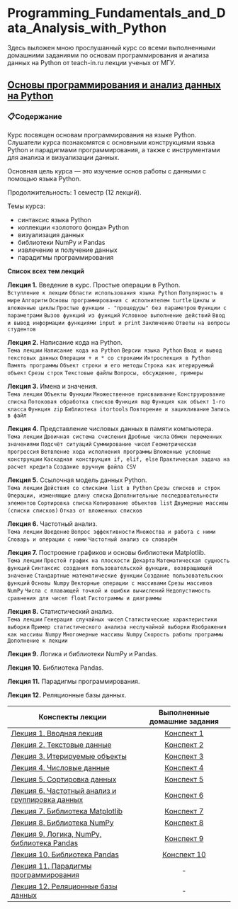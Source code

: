 # Programming_Fundamentals_and_Data_Analysis_with_Python

Здесь выложен мною прослушанный курс со всеми выполненными домашними заданиями по основам программирования и анализа данных на Python от teach-in.ru лекции ученых от МГУ.

## [Основы программирования и анализ данных на Python](https://teach-in.ru/course/python-programming-and-data-analysis-basics/about)

### 📋Содержание   
Курс посвящен основам программирования на языке Python. Слушатели курса познакомятся с основными конструкциями языка Python и парадигмами программирования, а также с инструментами для анализа и визуализации данных.  

Основная цель курса — это изучение основ работы с данными с помощью языка Python.  

Продолжительность: 1 семестр (12 лекций).  

Темы курса:

- синтаксис языка Python
- коллекции «золотого фонда» Python
- визуализация данных
- библиотеки NumPy и Pandas
- извлечение и получение данных
- парадигмы программирования

__Список всех тем лекций__  

__Лекция 1.__ Введение в курс. Простые операции в Python.  
`Вступление к лекции` `Области использования языка Python` `Популярность в мире` `Алгоритм` `Основы программирования с исполнителем turtle` `Циклы и вложенные циклы` `Простые функции - "процедуры" без параметров` `Функции с параметрами` `Вызов функций из функций` `Условное выполнение действий` `Ввод и вывод информации функциями input и print` `Заключение` `Ответы на вопросы студентов`

__Лекция 2.__ Написание кода на Python.  
`Тема лекции` `Написание кода на Python` `Версии языка Python` `Ввод и вывод текстовых данных` `Операции + и * со строками` `Интроспекция в Python` `Память программы` `Объект строки и его методы` `Строка как итерируемый объект` `Срезы строк` `Текстовые файлы` `Вопросы, обсуждение, примеры`

__Лекция 3.__ Имена и значения.  
`Тема лекции` `Объекты Функции` `Множественное присваивание` `Конструирование списка` `Потоковая обработка списков` `Функция map` `Функция как объект 1-го класса` `Функция zip` `Библиотека itortools` `Повторение и зацикливание` `Запись в файл`

__Лекция 4.__ Представление числовых данных в памяти компьютера.  
`Тема лекции` `Двоичная система счисления` `Дробные числа` `Обмен переменных значениями` `Подсчёт ситуаций` `Суммирование чисел` `Геометрическая прогрессия` `Ветвление хода исполнения программы` `Вложенные условные конструкции` `Каскадная конструкция if, elif, else` `Практическая задача на расчет кредита` `Создание вручную файла CSV`

__Лекция 5.__ Ссылочная модель данных Python.  
`Тема лекции` `Действия со списками list в Python` `Срезы списков и строк` `Операции, изменяющие длину списка` `Дополнительные последовательности элементов` `Сортировка списка` `Копирование объектов list` `Двумерные массивы (списки списков)` `Отказ от вложенных списков`

__Лекция 6.__ Частотный анализ.  
`Тема лекции` `Введение` `Вопрос эффективности` `Множества и работа с ними` `Словарь и операции с ними` `Частотный анализ со словарём`

__Лекция 7.__ Построение графиков и основы библиотеки Matplotlib.  
`Тема лекции` `Простой график на плоскости Декарта` `Математическая сущность функций` `Синтаксис создания пользовательской функции, возвращающей значение` `Стандартные математические функции` `Создание пользовательских функций` `Основы Numpy` `Векторные операции с массивами` `Срезы массивов NumPy` `Числа с плавающей точкой и ошибки вычислений` `Недопустимость сравнения для чисел float` `Гистограммы и диаграммы`

__Лекция 8.__ Статистический анализ.  
`Тема лекции` `Генерация случайных чисел` `Статистические характеристики выборки` `Пример статистического анализа неслучайной выборки` `Изображения как массивы Numpy` `Многомерные массивы Numpy` `Скорость работы программы` `Дополнение к лекции`

__Лекция 9.__ Логика и библиотеки NumPy и Pandas. 

__Лекция 10.__ Библиотека Pandas.  

__Лекция 11.__ Парадигмы программирования.  

__Лекция 12.__ Реляционные базы данных.

|Конспекты лекции| Выполненные домашние задания | 
|----|:----:|
| [Лекция 1. Вводная лекция](https://github.com/Aculanma/Programming_Fundamentals_and_Data_Analysis_with_Python/blob/main/%D0%9E%D1%81%D0%BD%D0%BE%D0%B2%D1%8B%20%D0%BF%D1%80%D0%BE%D0%B3%D1%80%D0%B0%D0%BC%D0%BC%D0%B8%D1%80%D0%BE%D0%B2%D0%B0%D0%BD%D0%B8%D1%8F%20%D0%B8%20%D0%B0%D0%BD%D0%B0%D0%BB%D0%B8%D0%B7%D0%B0%20%D0%B4%D0%B0%D0%BD%D0%BD%D1%8B%D1%85%20%D0%BD%D0%B0%20Python/%D0%A3%D1%80%D0%BE%D0%BA%201/%D0%9B%D0%B5%D0%BA%D1%86%D0%B8%D1%8F_1_%D0%92%D0%B2%D0%BE%D0%B4%D0%BD%D0%B0%D1%8F_%D0%BB%D0%B5%D0%BA%D1%86%D0%B8%D1%8F.ipynb)| [Конспект 1](https://colab.research.google.com/drive/14CH88ceOlchi59c1AVuzQp55BlXKZoKq?usp=sharing)|
| [Лекция 2. Текстовые данные](https://github.com/Aculanma/Programming_Fundamentals_and_Data_Analysis_with_Python/blob/main/%D0%9E%D1%81%D0%BD%D0%BE%D0%B2%D1%8B%20%D0%BF%D1%80%D0%BE%D0%B3%D1%80%D0%B0%D0%BC%D0%BC%D0%B8%D1%80%D0%BE%D0%B2%D0%B0%D0%BD%D0%B8%D1%8F%20%D0%B8%20%D0%B0%D0%BD%D0%B0%D0%BB%D0%B8%D0%B7%D0%B0%20%D0%B4%D0%B0%D0%BD%D0%BD%D1%8B%D1%85%20%D0%BD%D0%B0%20Python/%D0%A3%D1%80%D0%BE%D0%BA%202/%D0%9B%D0%B5%D0%BA%D1%86%D0%B8%D1%8F_2_%D0%A2%D0%B5%D0%BA%D1%81%D1%82%D0%BE%D0%B2%D1%8B%D0%B5_%D0%B4%D0%B0%D0%BD%D0%BD%D1%8B%D0%B5.ipynb)| [Конспект 2](https://colab.research.google.com/drive/1bWvnRzsjiFneg5KU5DfA6ts_F9l37ZEj?usp=sharing)|
| [Лекция 3. Итерируемые объекты](https://github.com/Aculanma/Programming_Fundamentals_and_Data_Analysis_with_Python/blob/main/%D0%9E%D1%81%D0%BD%D0%BE%D0%B2%D1%8B%20%D0%BF%D1%80%D0%BE%D0%B3%D1%80%D0%B0%D0%BC%D0%BC%D0%B8%D1%80%D0%BE%D0%B2%D0%B0%D0%BD%D0%B8%D1%8F%20%D0%B8%20%D0%B0%D0%BD%D0%B0%D0%BB%D0%B8%D0%B7%D0%B0%20%D0%B4%D0%B0%D0%BD%D0%BD%D1%8B%D1%85%20%D0%BD%D0%B0%20Python/%D0%A3%D1%80%D0%BE%D0%BA%203/%D0%9B%D0%B5%D0%BA%D1%86%D0%B8%D1%8F_3_%D0%98%D1%82%D0%B5%D1%80%D0%B8%D1%80%D1%83%D0%B5%D0%BC%D1%8B%D0%B5_%D0%BE%D0%B1%D1%8A%D0%B5%D0%BA%D1%82%D1%8B.ipynb)| [Конспект 3](https://colab.research.google.com/drive/1nDTBYMi4rHCa0R0kFax7SAOwyn1i6x-O?usp=sharing)|
| [Лекция 4. Числовые данные](https://github.com/Aculanma/Programming_Fundamentals_and_Data_Analysis_with_Python/blob/main/%D0%9E%D1%81%D0%BD%D0%BE%D0%B2%D1%8B%20%D0%BF%D1%80%D0%BE%D0%B3%D1%80%D0%B0%D0%BC%D0%BC%D0%B8%D1%80%D0%BE%D0%B2%D0%B0%D0%BD%D0%B8%D1%8F%20%D0%B8%20%D0%B0%D0%BD%D0%B0%D0%BB%D0%B8%D0%B7%D0%B0%20%D0%B4%D0%B0%D0%BD%D0%BD%D1%8B%D1%85%20%D0%BD%D0%B0%20Python/%D0%A3%D1%80%D0%BE%D0%BA%204/%D0%9B%D0%B5%D0%BA%D1%86%D0%B8%D1%8F_4_%D0%A7%D0%B8%D1%81%D0%BB%D0%BE%D0%B2%D1%8B%D0%B5_%D0%B4%D0%B0%D0%BD%D0%BD%D1%8B%D0%B5.ipynb)| [Конспект 4](https://colab.research.google.com/drive/1ltKt_-m29veUzT0ol4agjsc3nYd1_jO8?usp=sharing)|
| [Лекция 5. Сортировка данных](https://github.com/Aculanma/Programming_Fundamentals_and_Data_Analysis_with_Python/blob/main/%D0%9E%D1%81%D0%BD%D0%BE%D0%B2%D1%8B%20%D0%BF%D1%80%D0%BE%D0%B3%D1%80%D0%B0%D0%BC%D0%BC%D0%B8%D1%80%D0%BE%D0%B2%D0%B0%D0%BD%D0%B8%D1%8F%20%D0%B8%20%D0%B0%D0%BD%D0%B0%D0%BB%D0%B8%D0%B7%D0%B0%20%D0%B4%D0%B0%D0%BD%D0%BD%D1%8B%D1%85%20%D0%BD%D0%B0%20Python/%D0%A3%D1%80%D0%BE%D0%BA%205/%D0%9B%D0%B5%D0%BA%D1%86%D0%B8%D1%8F_5_%D0%A1%D0%BE%D1%80%D1%82%D0%B8%D1%80%D0%BE%D0%B2%D0%BA%D0%B0_%D0%B4%D0%B0%D0%BD%D0%BD%D1%8B%D1%85.ipynb)| [Конспект 5](https://colab.research.google.com/drive/1NstnAsm0qS3f6FQHgJNV-PpMpvHsrKIL?usp=sharing)| 
| [Лекция 6. Частотный анализ и группировка данных](https://github.com/Aculanma/Programming_Fundamentals_and_Data_Analysis_with_Python/blob/main/%D0%9E%D1%81%D0%BD%D0%BE%D0%B2%D1%8B%20%D0%BF%D1%80%D0%BE%D0%B3%D1%80%D0%B0%D0%BC%D0%BC%D0%B8%D1%80%D0%BE%D0%B2%D0%B0%D0%BD%D0%B8%D1%8F%20%D0%B8%20%D0%B0%D0%BD%D0%B0%D0%BB%D0%B8%D0%B7%D0%B0%20%D0%B4%D0%B0%D0%BD%D0%BD%D1%8B%D1%85%20%D0%BD%D0%B0%20Python/%D0%A3%D1%80%D0%BE%D0%BA%206/%D0%9B%D0%B5%D0%BA%D1%86%D0%B8%D1%8F_6_%D0%A7%D0%B0%D1%81%D1%82%D0%BE%D1%82%D0%BD%D1%8B%D0%B9_%D0%B0%D0%BD%D0%B0%D0%BB%D0%B8%D0%B7.ipynb)| [Конспект 6](https://colab.research.google.com/drive/1ru8FIjKqeeZ5ccpMty9_ctt3Q9uFRQyx?usp=sharing)|
| [Лекция 7. Библиотека Matplotlib](https://github.com/Aculanma/Programming_Fundamentals_and_Data_Analysis_with_Python/blob/main/%D0%9E%D1%81%D0%BD%D0%BE%D0%B2%D1%8B%20%D0%BF%D1%80%D0%BE%D0%B3%D1%80%D0%B0%D0%BC%D0%BC%D0%B8%D1%80%D0%BE%D0%B2%D0%B0%D0%BD%D0%B8%D1%8F%20%D0%B8%20%D0%B0%D0%BD%D0%B0%D0%BB%D0%B8%D0%B7%D0%B0%20%D0%B4%D0%B0%D0%BD%D0%BD%D1%8B%D1%85%20%D0%BD%D0%B0%20Python/%D0%A3%D1%80%D0%BE%D0%BA%207/%D0%9B%D0%B5%D0%BA%D1%86%D0%B8%D1%8F_7_Matplotlib.ipynb)| [Конспект 7](https://colab.research.google.com/drive/1q2h_xhO9hPWaoi59thzhwBEgjuz3WG30?usp=sharing )|
| [Лекция 8. Библиотека NumPy](https://github.com/Aculanma/Programming_Fundamentals_and_Data_Analysis_with_Python/blob/main/%D0%9E%D1%81%D0%BD%D0%BE%D0%B2%D1%8B%20%D0%BF%D1%80%D0%BE%D0%B3%D1%80%D0%B0%D0%BC%D0%BC%D0%B8%D1%80%D0%BE%D0%B2%D0%B0%D0%BD%D0%B8%D1%8F%20%D0%B8%20%D0%B0%D0%BD%D0%B0%D0%BB%D0%B8%D0%B7%D0%B0%20%D0%B4%D0%B0%D0%BD%D0%BD%D1%8B%D1%85%20%D0%BD%D0%B0%20Python/%D0%A3%D1%80%D0%BE%D0%BA%208/%D0%9B%D0%B5%D0%BA%D1%86%D0%B8%D1%8F_8_Numpy.ipynb)| [Конспект 8](https://colab.research.google.com/drive/1NeMnmR5ZEpf9vZGSyvSmnK_UgEngra5M?usp=sharing)|
| [Лекция 9. Логика, NumPy, библиотека Pandas](https://github.com/Aculanma/Programming_Fundamentals_and_Data_Analysis_with_Python/blob/main/%D0%9E%D1%81%D0%BD%D0%BE%D0%B2%D1%8B%20%D0%BF%D1%80%D0%BE%D0%B3%D1%80%D0%B0%D0%BC%D0%BC%D0%B8%D1%80%D0%BE%D0%B2%D0%B0%D0%BD%D0%B8%D1%8F%20%D0%B8%20%D0%B0%D0%BD%D0%B0%D0%BB%D0%B8%D0%B7%D0%B0%20%D0%B4%D0%B0%D0%BD%D0%BD%D1%8B%D1%85%20%D0%BD%D0%B0%20Python/%D0%A3%D1%80%D0%BE%D0%BA%209/%D0%9B%D0%B5%D0%BA%D1%86%D0%B8%D1%8F_9_%D0%9B%D0%BE%D0%B3%D0%B8%D0%BA%D0%B0_%D0%91%D0%B8%D0%B1%D0%BB%D0%B8%D0%BE%D1%82%D0%B5%D0%BA%D0%B8_Pandas_%D0%B8_NumPy.ipynb)| [Конспект 9](https://colab.research.google.com/drive/1GXHEAgyj0sVyFw3owTeYgY7eI-bLaPNU?usp=sharing)|
| [Лекция 10. Библиотека Pandas](https://github.com/Aculanma/Programming_Fundamentals_and_Data_Analysis_with_Python/blob/main/%D0%9E%D1%81%D0%BD%D0%BE%D0%B2%D1%8B%20%D0%BF%D1%80%D0%BE%D0%B3%D1%80%D0%B0%D0%BC%D0%BC%D0%B8%D1%80%D0%BE%D0%B2%D0%B0%D0%BD%D0%B8%D1%8F%20%D0%B8%20%D0%B0%D0%BD%D0%B0%D0%BB%D0%B8%D0%B7%D0%B0%20%D0%B4%D0%B0%D0%BD%D0%BD%D1%8B%D1%85%20%D0%BD%D0%B0%20Python/%D0%A3%D1%80%D0%BE%D0%BA%2010/%D0%9B%D0%B5%D0%BA%D1%86%D0%B8%D1%8F_10_%D0%91%D0%B8%D0%B1%D0%BB%D0%B8%D0%BE%D1%82%D0%B5%D0%BA%D0%B0_Pandas.ipynb)| [Конспект 10](https://colab.research.google.com/drive/1acvLycZQrtB4Ks-_7gAIEx6lksXZi8cT?usp=sharing)| 
| [Лекция 11. Парадигмы программирования](https://github.com/Aculanma/Programming_Fundamentals_and_Data_Analysis_with_Python/blob/main/%D0%9E%D1%81%D0%BD%D0%BE%D0%B2%D1%8B%20%D0%BF%D1%80%D0%BE%D0%B3%D1%80%D0%B0%D0%BC%D0%BC%D0%B8%D1%80%D0%BE%D0%B2%D0%B0%D0%BD%D0%B8%D1%8F%20%D0%B8%20%D0%B0%D0%BD%D0%B0%D0%BB%D0%B8%D0%B7%D0%B0%20%D0%B4%D0%B0%D0%BD%D0%BD%D1%8B%D1%85%20%D0%BD%D0%B0%20Python/%D0%A3%D1%80%D0%BE%D0%BA%2011/%D0%9B%D0%B5%D0%BA%D1%86%D0%B8%D1%8F_11_%D0%9F%D0%B0%D1%80%D0%B0%D0%B4%D0%B8%D0%B3%D0%BC%D1%8B_%D0%BF%D1%80%D0%BE%D0%B3%D1%80%D0%B0%D0%BC%D0%BC%D0%B8%D1%80%D0%BE%D0%B2%D0%B0%D0%BD%D0%B8%D1%8F.ipynb)| - |
| [Лекция 12. Реляционные базы данных](https://github.com/Aculanma/Programming_Fundamentals_and_Data_Analysis_with_Python/blob/main/%D0%9E%D1%81%D0%BD%D0%BE%D0%B2%D1%8B%20%D0%BF%D1%80%D0%BE%D0%B3%D1%80%D0%B0%D0%BC%D0%BC%D0%B8%D1%80%D0%BE%D0%B2%D0%B0%D0%BD%D0%B8%D1%8F%20%D0%B8%20%D0%B0%D0%BD%D0%B0%D0%BB%D0%B8%D0%B7%D0%B0%20%D0%B4%D0%B0%D0%BD%D0%BD%D1%8B%D1%85%20%D0%BD%D0%B0%20Python/%D0%A3%D1%80%D0%BE%D0%BA%2012/%D0%9B%D0%B5%D0%BA%D1%86%D0%B8%D1%8F_12_%D0%9F%D0%B0%D1%80%D0%B0%D0%B4%D0%B8%D0%B3%D0%BC%D1%8B_%D0%BF%D1%80%D0%BE%D0%B3%D1%80%D0%B0%D0%BC%D0%BC%D0%B8%D1%80%D0%BE%D0%B2%D0%B0%D0%BD%D0%B8%D1%8F.ipynb)| - |
